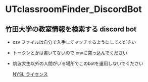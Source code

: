 # UTclassroomFinder_DiscordBot
## 竹田大学の教室情報を検索する discord bot

- csv ファイルは自分で入手してマッチするようにしてください
- トークンとかは書いてないので.envに突っ込んでください
- 筑波大生以外の人間がいる場所でこのbotを運用しないでください

  [NYSL ライセンス](https://www.kmonos.net/nysl/)
